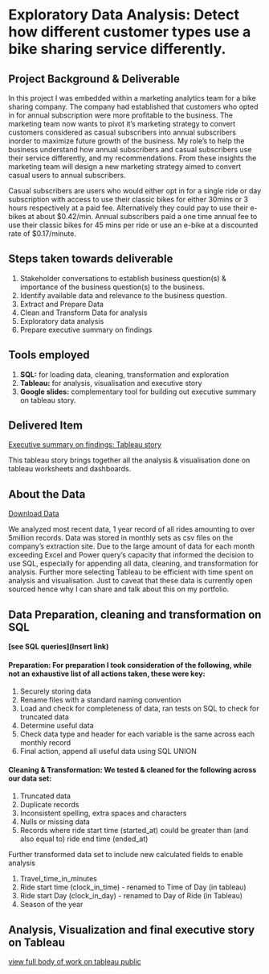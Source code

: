 
# **Exploratory Data Analysis: Detect how different customer types use a bike sharing service differently.**


## **Project Background & Deliverable** 
In this project I was embedded within a marketing analytics team for a bike sharing company. The company had established that customers who opted in for annual subscription were more profitable to the business. The marketing team now  wants to pivot it’s marketing strategy to convert customers considered as casual subscribers into annual subscribers inorder to maximize future growth of the business. My role’s to help the business understand how annual subscribers and casual subscribers use their service differently, and my recommendations. From these insights the marketing team will design a new marketing strategy aimed to convert casual users to annual subscribers. 

Casual subscribers are users who would either opt in for a single ride or day subscription with access to use their classic bikes for either 30mins or 3 hours respectively at a paid fee. Alternatively they could pay to use their e-bikes at about $0.42/min. Annual subscribers paid a one time annual fee to use their classic bikes for 45 mins per ride or use an e-bike at a discounted rate of $0.17/minute.


## **Steps taken towards deliverable**
1. Stakeholder conversations to establish business question(s) & importance of the business question(s) to the business. 
2. Identify available data and relevance to the business question.
3. Extract and Prepare Data
4. Clean and Transform Data for analysis
5. Exploratory data analysis
6. Prepare executive summary on findings

## **Tools employed**
1. **SQL:** for loading data, cleaning, transformation and exploration
2. **Tableau:** for analysis, visualisation and executive story
3. **Google slides:** complementary tool for building out executive summary on tableau story.

## **Delivered Item**
[Executive summary on findings: Tableau story](https://public.tableau.com/shared/PRBD7FPH9?:display_count=n&:origin=viz_share_link)

This tableau story brings together all the analysis & visualisation done on tableau worksheets and dashboards.



## About the Data
[Download Data](https://drive.google.com/drive/folders/1yzkQWU0d76jG9jes5i2RJ8jU8Gl0Ktn5?usp=share_link)

We analyzed most recent data, 1 year record of all rides amounting to over 5million records. Data was stored in monthly sets as csv files on the company’s extraction site.  Due to the large amount of data for each month exceeding Excel and Power query’s capacity that informed the decision to use SQL, especially for appending all data, cleaning, and transformation for analysis. Further more selecting Tableau to be efficient with time spent on analysis and visualisation. Just to caveat that these data is currently open sourced hence why I can share and talk about this on my portfolio. 

## Data Preparation, cleaning and transformation on SQL
**[see SQL queries](Insert link)**

#### Preparation: For preparation I took consideration of the following, while not an exhaustive list of all actions taken, these were key:
1. Securely storing data
2. Rename files with a standard naming convention
3. Load and check for completeness of data, ran tests on SQL to check for truncated data
4. Determine useful data
5. Check data type and header for each variable is the same across each monthly record
6. Final action, append all useful data using SQL UNION

#### **Cleaning & Transformation:** We tested & cleaned for the following across our data set:
1. Truncated data
2. Duplicate records
3. Inconsistent spelling, extra spaces and characters
4. Nulls or missing data
5. Records where ride start time (started_at) could be greater than (and also equal to) ride end time (ended_at)


Further transformed data set to include new calculated fields to enable analysis
1. Travel_time_in_minutes
2. Ride start time (clock_in_time) - renamed to Time of Day (in tableau)
3. Ride start Day (clock_in_day) - renamed to Day of Ride (in Tableau)
4. Season of the year

## Analysis, Visualization and final executive story on Tableau
[view full body of work on tableau public](https://public.tableau.com/views/bike-share-marketing/AverageTraveltimebyUserGroup?:language=en-GB&:display_count=n&:origin=viz_share_link)

